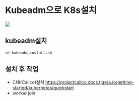 # Kubeadm으로 K8s설치

<img src="https://img.shields.io/badge/kubernetes-brightgreen?logo=Kubernetes&logoColor=white"/>

## kubeadm설치
```
sh kubeadm_install.sh
```
## 설치 후 작업
- CNI(Calico)설치 https://projectcalico.docs.tigera.io/getting-started/kubernetes/quickstart
- worker join
